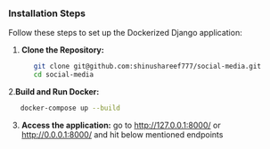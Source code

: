### Installation Steps

Follow these steps to set up the Dockerized Django application:

1. **Clone the Repository:**
   ```bash
      git clone git@github.com:shinushareef777/social-media.git
      cd social-media
   ```

2.**Build and Run Docker:**
  ```bash
     docker-compose up --build
 ```

3. **Access the application:**
   go to http://127.0.0.1:8000/ or http://0.0.0.1:8000/ and hit below mentioned endpoints


